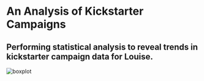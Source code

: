 # An Analysis of Kickstarter Campaigns
Performing statistical analysis to reveal trends in kickstarter campaign data for Louise.
---
![boxplot](C:\Users\marka\OneDrive\Desktop\bootcamp\crowdfunding\boxplot.png)


